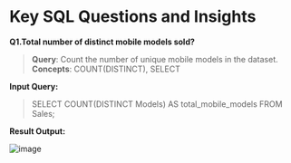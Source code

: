 # Key SQL Questions and Insights

**Q1.Total number of distinct mobile models sold?**

 > **Query**: Count the number of unique mobile models in the dataset.
 > **Concepts**: COUNT(DISTINCT), SELECT

**Input Query:**

> SELECT COUNT(DISTINCT Models) AS total_mobile_models
FROM Sales;

**Result Output:**

![image](https://github.com/user-attachments/assets/e8a3962c-5149-4e35-8180-faf1728cbf4a)



